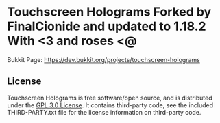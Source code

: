 Touchscreen Holograms
Forked by FinalCionide and updated to 1.18.2   With <3 and roses <@
===================

Bukkit Page: https://dev.bukkit.org/projects/touchscreen-holograms

## License
Touchscreen Holograms is free software/open source, and is distributed under the [GPL 3.0 License](https://opensource.org/licenses/GPL-3.0). It contains third-party code, see the included THIRD-PARTY.txt file for the license information on third-party code.
